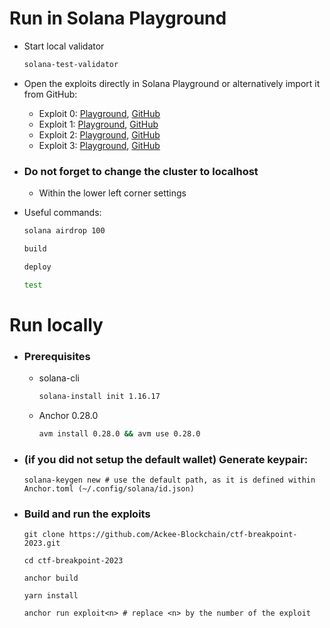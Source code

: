 # Run in Solana Playground
- Start local validator
    ```bash
    solana-test-validator
    ```
- Open the exploits directly in Solana Playground or alternatively import it from GitHub:
    - Exploit 0: [Playground](https://beta.solpg.io/653a6ffcfb53fa325bfd0c04), [GitHub](https://github.com/Ackee-Blockchain/solpg-exploit0)
    - Exploit 1: [Playground](https://beta.solpg.io/653a7023fb53fa325bfd0c05), [GitHub](https://github.com/Ackee-Blockchain/solpg-exploit1)
    - Exploit 2: [Playground](https://beta.solpg.io/653a7093fb53fa325bfd0c06), [GitHub](https://github.com/Ackee-Blockchain/solpg-exploit2)
    - Exploit 3: [Playground](https://beta.solpg.io/653b8742fb53fa325bfd0c09), [GitHub](https://github.com/Ackee-Blockchain/solpg-exploit3)

- ### Do not forget to change the cluster to localhost
    - Within the lower left corner settings


- Useful commands:
    ```bash
    solana airdrop 100
    ```
    ```bash
    build
    ```
    ```bash
    deploy
    ```
    ```bash
    test
    ```



# Run locally
- ### Prerequisites
    - solana-cli
        ```bash
        solana-install init 1.16.17
        ```
    - Anchor 0.28.0
        ```bash
        avm install 0.28.0 && avm use 0.28.0
        ```

- ### (if you did not setup the default wallet) Generate keypair:
    ```shell
    solana-keygen new # use the default path, as it is defined within Anchor.toml (~/.config/solana/id.json)
    ```

- ### Build and run the exploits
    ``` shell
    git clone https://github.com/Ackee-Blockchain/ctf-breakpoint-2023.git
    ```
    ``` shell
    cd ctf-breakpoint-2023
    ```
    ``` shell
    anchor build
    ```
    ``` shell
    yarn install
    ```
    ``` shell
    anchor run exploit<n> # replace <n> by the number of the exploit
    ```
